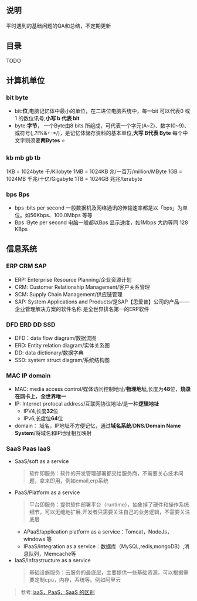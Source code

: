 ## 说明
平时遇到的基础问题的QA和总结，不定期更新

## 目录
TODO

## 计算机单位

### bit byte
* bit:**位**,电脑记忆体中最小的单位，在二进位电脑系统中，每一bit 可以代表0 或 1 的数位讯号,**小写 b 代表 bit**
* byte:**字节**， 一个Byte由8 bits 所组成，可代表一个字元(A\~Z)、数字(0\~9)、或符号(,.?!%&+-*/)，是记忆体储存资料的基本单位,**大写 B代表 Byte**
每个中文字则须要**两Bytes** ⭐


### kb mb gb tb 
1KB = 1024byte 千/Kilobyte
1MB = 1024KB 兆/一百万/million/MByte
1GB = 1024MB 千兆/十亿/Gigabyte
1TB = 1024GB 兆兆/terabyte

### bps Bps
* bps :bits per second 一般数据机及网络通讯的传输速率都是以「bps」为单位。如56Kbps、100.0Mbps 等等
* Bps :Byte per second 电脑一般都以Bps 显示速度，如1Mbps 大约等同 128 KBps

## 信息系统

### ERP CRM SAP
* ERP: Enterprise Resource Planning/企业资源计划      
* CRM: Customer Relationship Management/客户关系管理      
* SCM: Supply Chain Management/供应链管理     
* SAP: System Applications and Products/是SAP【思爱普】公司的产品——企业管理解决方案的软件名称 是全世界排名第一的ERP软件


### DFD ERD DD SSD
* DFD：data flow diagram/数据流图
* ERD: Entity relation diagram/实体关系图
* DD: data dictionary/数据字典
* SSD: system struct diagram/系统结构图


### MAC IP domain
* MAC: media access control/媒体访问控制地址/**物理地址**,长度为**48**位，**烧录在网卡上**，**全世界唯一**
* IP: Internet protocal address/互联网协议地址/是一种**逻辑地址**
    * IPV4,长度**32**位
    * IPv6,长度位**64**位
* domain： 域名，IP地址不方便记忆，通过**域名系统**/**DNS**/**Domain Name System**/将域名和IP地址相互映射

### SaaS Paas IaaS
* SaaS/soft as a service
    > 软件即服务：软件的开发管理部署都交给服务商，不需要关心技术问题，拿来即用，例如email,erp系统
* PaaS/Platform as a service
    > 平台即服务：提供软件部署平台（runtime），抽象掉了硬件和操作系统细节，可以无缝地扩展.开发者只需要关注自己的业务逻辑，不需要关注底层
    * APaaS/application platform as a service：Tomcat，NodeJs，windows 等
    * IPaaS/integration as a service：数据库（MySQL,redis,mongoDB）,消息队列，Memcache等
* IaaS/Infrastructure as a service
    > 基础设施服务：云服务的最底层，主要提供一些基础资源，可以根据需要定制cpu，内存，系统等。例如阿里云

> 参考:[IaaS，PaaS，SaaS 的区别](https://ruanyifeng.com/blog/2017/07/iaas-paas-saas.html)


